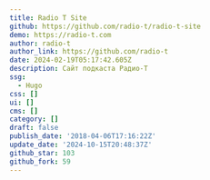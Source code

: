 ```yaml
---
title: Radio T Site
github: https://github.com/radio-t/radio-t-site
demo: https://radio-t.com
author: radio-t
author_link: https://github.com/radio-t
date: 2024-02-19T05:17:42.605Z
description: Сайт подкаста Радио-Т
ssg:
  - Hugo
css: []
ui: []
cms: []
category: []
draft: false
publish_date: '2018-04-06T17:16:22Z'
update_date: '2024-10-15T20:48:37Z'
github_star: 103
github_fork: 59
---
```

